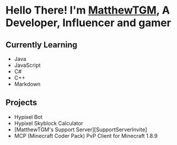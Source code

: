 # Hello There! I'm [MatthewTGM][Website], A Developer, Influencer and gamer

## Currently Learning
- Java
- JavaScript
- C#
- C++
- Markdown

## Projects
- Hypixel Bot
- Hypixel Skyblock Calculator
- [MatthewTGM's Support Server][SupportServerInvite]
- MCP (Minecraft Coder Pack) PvP Client for Minecraft 1.8.9

[Website]: https://matthewtgm.ga/
[SupportServerInite]: https://discord.gg/7BUb7Qu

